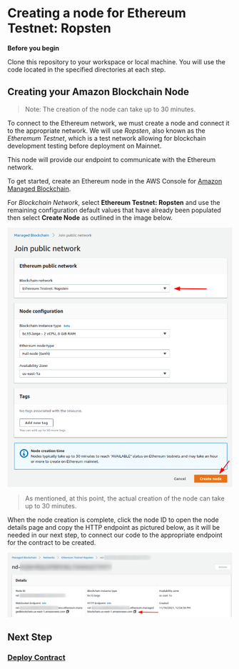 # Creating a node for Ethereum Testnet: Ropsten

**Before you begin** 

Clone this repository to your workspace or local machine.  You will use 
the code located in the specified directories at each step.   

## Creating your Amazon Blockchain Node
> Note: The creation of the node can take up to 30 minutes.
> 
To connect to the Ethereum network, we must create a node and connect it to the appropriate network. 
We will use *Ropsten*, also known as the *Etheremum Testnet*, which is a test network allowing for
blockchain development testing before deployment on Mainnet.  

This node will provide our endpoint to communicate with the Ethereum network.

To get started, create an Ethereum node in the AWS Console for [Amazon Managed Blockchain][1].

For *Blockchain Network*, select **Ethereum Testnet: Ropsten** and use the remaining
configuration default values that have already been populated then select **Create Node**
as outlined in the image below.

![Creating the node in the AWS Console](./img/create-node.png)

> As mentioned, at this point, the actual creation of the node can take up to 30 minutes.

When the node creation is complete, click the node ID to open the node details
page and copy the HTTP endpoint as pictured below, as it will be needed in our
next step, to connect our code to the appropriate endpoint for the contract to be created.

![Getting the HTTP endpoint](./img/get-http-endpoint.png)

## Next Step

### [Deploy Contract](./DOCS_02_DEPLOY_CONTRACT.md)

[1]:https://console.aws.amazon.com/managedblockchain/home#joinNetwork
